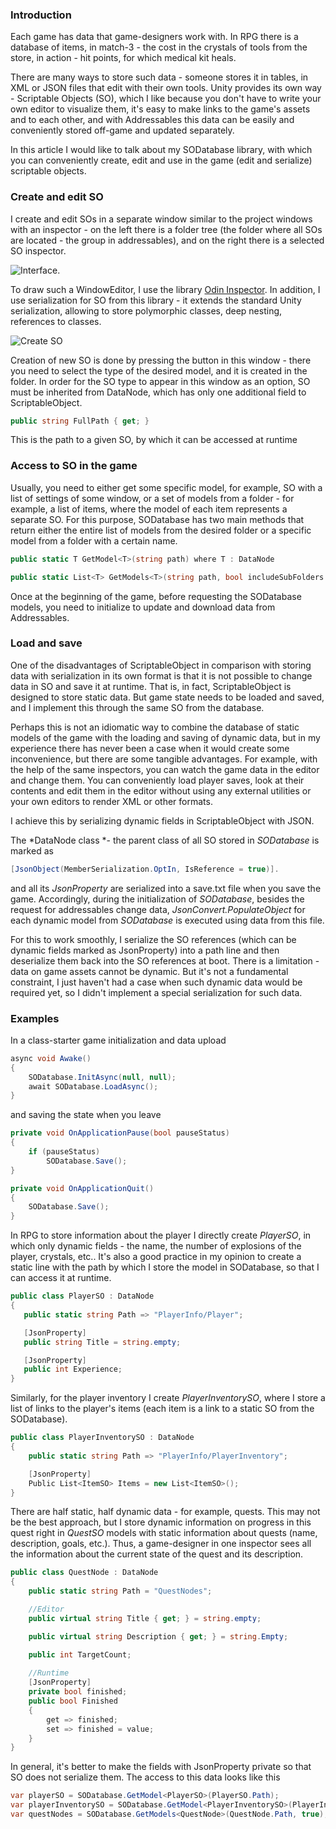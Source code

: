 ### Introduction

Each game has data that game-designers work with. In RPG there is a database of items, in match-3 - the cost in the crystals of tools from the store, in action - hit points, for which medical kit heals. 

There are many ways to store such data - someone stores it in tables, in XML or JSON files that edit with their own tools. Unity provides its own way - Scriptable Objects (SO), which I like because you don't have to write your own editor to visualize them, it's easy to make links to the game's assets and to each other, and with Addressables this data can be easily and conveniently stored off-game and updated separately.

In this article I would like to talk about my SODatabase library, with which you can conveniently create, edit and use in the game (edit and serialize) scriptable objects.
<cut />
### Create and edit SO

I create and edit SOs in a separate window similar to the project windows with an inspector - on the left there is a folder tree (the folder where all SOs are located - the group in addressables), and on the right there is a selected SO inspector. 

![Interface](https://habrastorage.org/webt/g-/at/3_/g-at3_ewbaje3clfmpwy2fdv9fw.png).

To draw such a WindowEditor, I use the library [Odin Inspector](https://odininspector.com/). In addition, I use serialization for SO from this library - it extends the standard Unity serialization, allowing to store polymorphic classes, deep nesting, references to classes.

![Create SO](https://habrastorage.org/webt/kw/8z/6k/kw8z6kpamvb8eq2k5mkissvo4m8.png)

Creation of new SO is done by pressing the button in this window - there you need to select the type of the desired model, and it is created in the folder. In order for the SO type to appear in this window as an option, SO must be inherited from DataNode, which has only one additional field to ScriptableObject.
```csharp
public string FullPath { get; }
```
This is the path to a given SO, by which it can be accessed at runtime

### Access to SO in the game

Usually, you need to either get some specific model, for example, SO with a list of settings of some window, or a set of models from a folder - for example, a list of items, where the model of each item represents a separate SO.
For this purpose, SODatabase has two main methods that return either the entire list of models from the desired folder or a specific model from a folder with a certain name.

```csharp
public static T GetModel<T>(string path) where T : DataNode   

public static List<T> GetModels<T>(string path, bool includeSubFolders = false) where T : DataNode
```

Once at the beginning of the game, before requesting the SODatabase models, you need to initialize to update and download data from Addressables.

### Load and save

One of the disadvantages of ScriptableObject in comparison with storing data with serialization in its own format is that it is not possible to change data in SO and save it at runtime. That is, in fact, ScriptableObject is designed to store static data. But game state needs to be loaded and saved, and I implement this through the same SO from the database.

Perhaps this is not an idiomatic way to combine the database of static models of the game with the loading and saving of dynamic data, but in my experience there has never been a case when it would create some inconvenience, but there are some tangible advantages. For example, with the help of the same inspectors, you can watch the game data in the editor and change them. You can conveniently load player saves, look at their contents and edit them in the editor without using any external utilities or your own editors to render XML or other formats.

I achieve this by serializing dynamic fields in ScriptableObject with JSON.

The *DataNode class *- the parent class of all SO stored in *SODatabase* is marked as 
```csharp
[JsonObject(MemberSerialization.OptIn, IsReference = true)].
```
and all its *JsonProperty* are serialized into a save.txt file when you save the game. Accordingly, during the initialization of *SODatabase*, besides the request for addressables change data, *JsonConvert.PopulateObject* for each dynamic model from *SODatabase* is executed using data from this file.

For this to work smoothly, I serialize the SO references (which can be dynamic fields marked as JsonProperty) into a path line and then deserialize them back into the SO references at boot. There is a limitation - data on game assets cannot be dynamic. But it's not a fundamental constraint, I just haven't had a case when such dynamic data would be required yet, so I didn't implement a special serialization for such data.

### Examples

In a class-starter game initialization and data upload
```csharp
async void Awake()
{
    SODatabase.InitAsync(null, null);
    await SODatabase.LoadAsync();
}
```
and saving the state when you leave
```csharp
private void OnApplicationPause(bool pauseStatus)
{
    if (pauseStatus)
        SODatabase.Save();
}

private void OnApplicationQuit()
{
    SODatabase.Save();
}        
```

In RPG to store information about the player I directly create *PlayerSO*, in which only dynamic fields - the name, the number of explosions of the player, crystals, etc.. It's also a good practice in my opinion to create a static line with the path by which I store the model in SODatabase, so that I can access it at runtime. 
 ```csharp
public class PlayerSO : DataNode
{
    public static string Path => "PlayerInfo/Player";

    [JsonProperty]
    public string Title = string.empty;

    [JsonProperty]
    public int Experience;
}
```
 
Similarly, for the player inventory I create *PlayerInventorySO*, where I store a list of links to the player's items (each item is a link to a static SO from the SODatabase).
 
 ```csharp
 public class PlayerInventorySO : DataNode
 {
     public static string Path => "PlayerInfo/PlayerInventory";
 
     [JsonProperty]
     Public List<ItemSO> Items = new List<ItemSO>();
 }
 ```

There are half static, half dynamic data - for example, quests. This may not be the best approach, but I store dynamic information on progress in this quest right in *QuestSO* models with static information about quests (name, description, goals, etc.). Thus, a game-designer in one inspector sees all the information about the current state of the quest and its description.

```csharp
public class QuestNode : DataNode
{
    public static string Path = "QuestNodes";

    //Editor
    public virtual string Title { get; } = string.empty;

    public virtual string Description { get; } = string.Empty;

    public int TargetCount;
    
    //Runtime
    [JsonProperty]
    private bool finished;
    public bool Finished
    {
        get => finished;
        set => finished = value;
    }
}
```
In general, it's better to make the fields with JsonProperty private so that SO does not serialize them.
The access to this data looks like this
```csharp
var playerSO = SODatabase.GetModel<PlayerSO>(PlayerSO.Path);
var playerInventorySO = SODatabase.GetModel<PlayerInventorySO>(PlayerInventorySO.Path);
var questNodes = SODatabase.GetModels<QuestNode>(QuestNode.Path, true);
```

